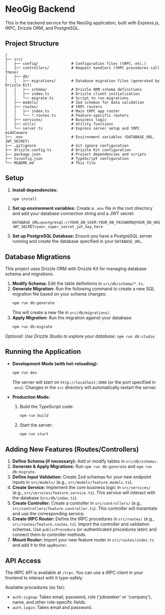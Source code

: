 # NeoGig Backend

This is the backend service for the NeoGig application, built with Express.js, tRPC, Drizzle ORM, and PostgreSQL.

## Project Structure

```
/
├── src/
│   ├── config/               # Configuration files (tRPC, etc.)
│   ├── controllers/          # Request handlers (tRPC procedures call these)
│   ├── db/
│   │   ├── migrations/       # Database migration files (generated by Drizzle Kit)
│   │   ├── schema/           # Drizzle ORM schema definitions
│   │   ├── index.ts          # Drizzle client initialization
│   │   └── migrate.ts        # Script to run migrations
│   ├── models/               # Zod schemas for data validation
│   ├── routes/               # tRPC routers
│   │   ├── index.ts          # Main tRPC app router
│   │   └── *.routes.ts       # Feature-specific routers
│   ├── services/             # Business logic
│   ├── utils/                # Utility functions
│   └── server.ts             # Express server setup and tRPC middleware
├── .env                      # Environment variables (DATABASE_URL, JWT_SECRET)
├── .gitignore                # Git ignore configuration
├── drizzle.config.ts         # Drizzle Kit configuration
├── package.json              # Project dependencies and scripts
├── tsconfig.json             # TypeScript configuration
└── README.md                 # This file
```

## Setup

1.  **Install dependencies:**
    ```bash
    npm install
    ```
2.  **Set up environment variables:**
    Create a `.env` file in the root directory and add your database connection string and a JWT secret:
    ```env
    DATABASE_URL=postgresql://YOUR_DB_USER:YOUR_DB_PASSWORD@YOUR_DB_HOST:YOUR_DB_PORT/YOUR_DB_NAME
    JWT_SECRET=your_super_secret_jwt_key_here
    ```
3.  **Set up PostgreSQL Database:**
    Ensure you have a PostgreSQL server running and create the database specified in your `DATABASE_URL`.

## Database Migrations

This project uses Drizzle ORM with Drizzle Kit for managing database schema and migrations.

1.  **Modify Schema:** Edit the table definitions in `src/db/schema/*.ts`.
2.  **Generate Migration:** Run the following command to create a new SQL migration file based on your schema changes:
    ```bash
    npm run db:generate
    ```
    This will create a new file in `src/db/migrations/`.
3.  **Apply Migration:** Run the migration against your database:
    ```bash
    npm run db:migrate
    ```

*Optional: Use Drizzle Studio to explore your database:* `npm run db:studio`

## Running the Application

*   **Development Mode (with hot-reloading):**
    ```bash
    npm run dev
    ```
    The server will start on `http://localhost:3000` (or the port specified in `.env`). Changes in the `src` directory will automatically restart the server.

*   **Production Mode:**
    1.  Build the TypeScript code:
        ```bash
        npm run build
        ```
    2.  Start the server:
        ```bash
        npm run start
        ```

## Adding New Features (Routes/Controllers)

1.  **Define Schema (if necessary):** Add or modify tables in `src/db/schema/`.
2.  **Generate & Apply Migrations:** Run `npm run db:generate` and `npm run db:migrate`.
3.  **Define Input Validation:** Create Zod schemas for your new endpoint inputs in `src/models/` (e.g., `src/models/feature.models.ts`).
4.  **Create Service:** Implement the core business logic in `src/services/` (e.g., `src/services/feature.service.ts`). This service will interact with the database (`src/db/index.ts`).
5.  **Create Controller:** Create a controller in `src/controllers/` (e.g., `src/controllers/feature.controller.ts`). This controller will instantiate and use the corresponding service.
6.  **Create tRPC Router:** Define the tRPC procedures in `src/routes/` (e.g., `src/routes/feature.routes.ts`). Import the controller and validation schemas. Use `publicProcedure` (or authenticated procedures later) and connect them to controller methods.
7.  **Mount Router:** Import your new feature router in `src/routes/index.ts` and add it to the `appRouter`.

## API Access

The tRPC API is available at `/trpc`. You can use a tRPC client in your frontend to interact with it type-safely.

Available procedures (so far):
*   `auth.signup`: Takes email, password, role ('jobseeker' or 'company'), name, and other role-specific fields.
*   `auth.login`: Takes email and password. 